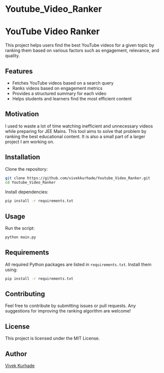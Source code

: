 # Youtube_Video_Ranker
# YouTube Video Ranker

This project helps users find the best YouTube videos for a given topic by ranking them based on various factors such as engagement, relevance, and quality.

## Features
- Fetches YouTube videos based on a search query
- Ranks videos based on engagement metrics
- Provides a structured summary for each video
- Helps students and learners find the most efficient content

## Motivation
I used to waste a lot of time watching inefficient and unnecessary videos while preparing for JEE Mains. This tool aims to solve that problem by ranking the best educational content. It is also a small part of a larger project I am working on.

## Installation
Clone the repository:
```bash
git clone https://github.com/vivekkurhade/Youtube_Video_Ranker.git
cd Youtube_Video_Ranker
```

Install dependencies:
```bash
pip install -r requirements.txt
```

## Usage
Run the script:
```bash
python main.py
```

## Requirements
All required Python packages are listed in `requirements.txt`. Install them using:
```bash
pip install -r requirements.txt
```

## Contributing
Feel free to contribute by submitting issues or pull requests. Any suggestions for improving the ranking algorithm are welcome!

## License
This project is licensed under the MIT License.

## Author
[Vivek Kurhade](https://github.com/vivekkurhade)
